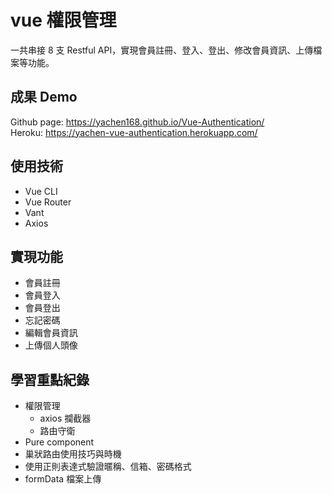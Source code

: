 # vue 權限管理
一共串接 8 支 Restful API，實現會員註冊、登入、登出、修改會員資訊、上傳檔案等功能。

## 成果 Demo
Github page: https://yachen168.github.io/Vue-Authentication/ <br>
Heroku: https://yachen-vue-authentication.herokuapp.com/

## 使用技術
- Vue CLI
- Vue Router
- Vant
- Axios

## 實現功能
- 會員註冊
- 會員登入
- 會員登出
- 忘記密碼 
- 編輯會員資訊
- 上傳個人頭像
  
## 學習重點紀錄
- 權限管理
  - axios 攔截器
  - 路由守衛
- Pure component
- 巢狀路由使用技巧與時機
- 使用正則表達式驗證暱稱、信箱、密碼格式
- formData 檔案上傳